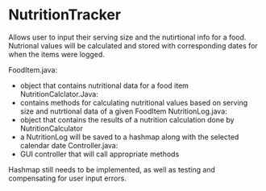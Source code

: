 # NutritionTracker
Allows user to input their serving size and the nutirtional info for a food. Nutrional values will be calculated and stored with corresponding dates for when the items were logged.

FoodItem.java:
  - object that contains nutritional data for a food item
NutritionCalclator.Java:
  - contains methods for calculating nutritional values based on serving size and nutrtional data of a given FoodItem
NutritionLog.java:
  - object that contains the results of a nutrition calculation done by NutritionCalculator
  - a NutritionLog will be saved to a hashmap along with the selected calendar date
Controller.java:
  - GUI controller that will call appropriate methods

Hashmap still needs to be implemented, as well as testing and compensating for user input errors.
